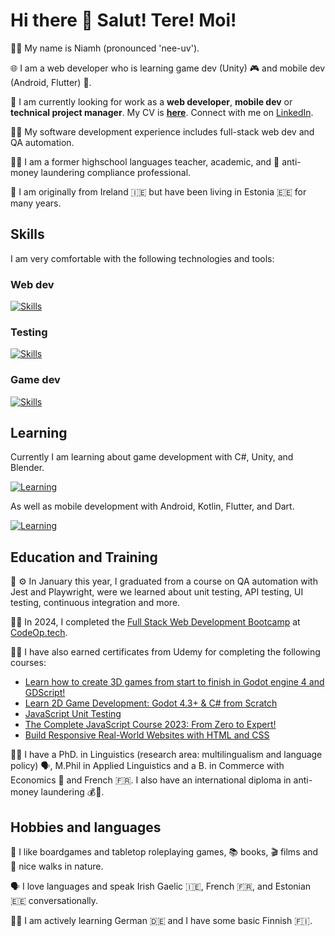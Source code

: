 # Hi there 👋 Salut! Tere! Moi!

🙋‍♀️ My name is Niamh (pronounced 'nee-uv').

🌐 I am a web developer who is learning game dev (Unity) 🎮 and mobile dev (Android, Flutter) 📱.

💼 I am currently looking for work as a **web developer**, **mobile dev** or **technical project manager**. My CV is [**here**](https://drive.google.com/file/d/17_s-YbB9e9u17P7QWz5EEePzpQSgAvn0/view). Connect with me on [LinkedIn](https://www.linkedin.com/in/niamh-carolin-doyle/).

👩‍💻 My software development experience includes full-stack web dev and QA automation.

👩‍🏫 I am a former highschool languages teacher, academic, and 💸 anti-money laundering compliance professional.

📍 I am originally from Ireland 🇮🇪 but have been living in Estonia 🇪🇪 for many years.

## Skills

I am very comfortable with the following technologies and tools:

### Web dev

[![Skills](https://skillicons.dev/icons?i=javascript,typescript,react,tailwind&theme=light)](https://skillicons.dev)

### Testing

[![Skills](https://skillicons.dev/icons?i=jest,postman&theme=light)](https://skillicons.dev)

### Game dev

[![Skills](https://skillicons.dev/icons?i=godot&theme=light)](https://skillicons.dev)

## Learning

Currently I am learning about game development with C#, Unity, and Blender.

[![Learning](https://skillicons.dev/icons?i=cs,unity,blender&theme=light)](https://skillicons.dev)

As well as mobile development with Android, Kotlin, Flutter, and Dart.

[![Learning](https://skillicons.dev/icons?i=androidstudio,kotlin,flutter,dart&theme=light)](https://skillicons.dev)

## Education and Training

🧪 ⚙️ In January this year, I graduated from a course on QA automation with Jest and Playwright, were we learned about unit testing, API testing, UI testing, continuous integration and more.

👩‍💻 In 2024, I completed the [Full Stack Web Development Bootcamp](https://codeop.tech/coding-bootcamp/) at [CodeOp.tech](https://codeop.tech/).

👩‍🎓 I have also earned certificates from Udemy for completing the following courses:

- [Learn how to create 3D games from start to finish in Godot engine 4 and GDScript!](https://www.udemy.com/course/complete-godot-3d)
- [Learn 2D Game Development: Godot 4.3+ & C# from Scratch](https://www.udemy.com/course/learn-2d-game-development-godot-43-c-from-scratch/)
- [JavaScript Unit Testing](https://www.udemy.com/course/javascript-unit-testing-the-practical-guide)
- [The Complete JavaScript Course 2023: From Zero to Expert!](https://www.udemy.com/course/the-complete-javascript-course/)
- [Build Responsive Real-World Websites with HTML and CSS](https://www.udemy.com/course/design-and-develop-a-killer-website-with-html5-and-css3/)

👩‍🎓 I have a PhD. in Linguistics (research area: multilingualism and language policy) 🗣️, M.Phil in Applied Linguistics and a B. in Commerce with Economics 💸 and French 🇫🇷. I also have an international diploma in anti-money laundering 💰🧺.

## Hobbies and languages

🎲 I like boardgames and tabletop roleplaying games, 📚 books, 🎬 films and 🌳 nice walks in nature.

🗣️ I love languages and speak Irish Gaelic 🇮🇪, French 🇫🇷, and Estonian 🇪🇪 conversationally.

👩‍🎓 I am actively learning German 🇩🇪 and I have some basic Finnish 🇫🇮.
